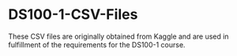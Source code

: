 # DS100-1-CSV-Files

These CSV files are originally obtained from Kaggle and are used in fulfillment of the requirements for the DS100-1 course.

